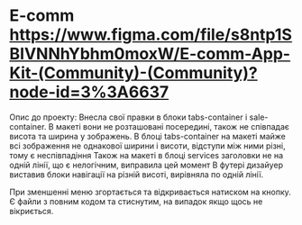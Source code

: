 # E-comm https://www.figma.com/file/s8ntp1SBIVNNhYbhm0moxW/E-comm-App-Kit-(Community)-(Community)?node-id=3%3A6637
Опис до проекту: 
Внесла свої правки в блоки tabs-container і sale-container. В макеті вони не розташовані посередині, також не співпадає висота та ширина у зображень. В блоці tabs-container на макеті майже всі зображення не однакової ширини і висоти, відступи між ними різні, тому є неспівпадіння
Також на макеті в блоці services заголовки не на одній лінії, що є нелогічним, виправила цей момент 
В футері дизайyер виставив блоки навігації на різній висоті, вирівняла по одній лінії.

При зменшенні меню згортається та відкривається натиском на кнопку. 
Є файли з повним кодом та стиснутим, на випадок якщо щось не вікриється.
